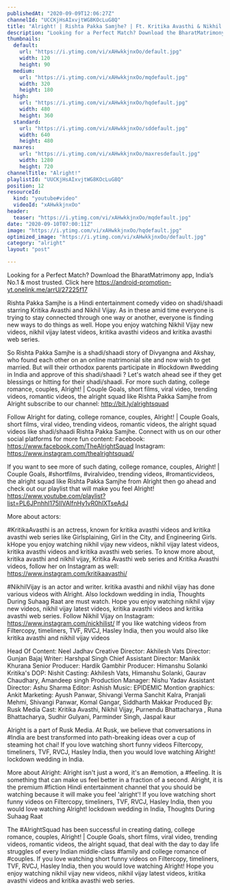 ```yaml
---
publishedAt: "2020-09-09T12:06:27Z"
channelId: "UCCKjHsAIxvjtWG8KOcLuG8Q"
title: "Alright! | Rishta Pakka Samjhe? | Ft. Kritika Avasthi & Nikhil Vijay"
description: "Looking for a Perfect Match? Download the BharatMatrimony app, India’s No.1 & most trusted. Click here https://android-promotion-yt.onelink.me/arrU/27225f17\n\nRishta Pakka Samjhe is a Hindi entertainment comedy video on shadi/shaadi starring Kritika Avasthi and Nikhil Vijay.  As in these amid time everyone is trying to stay connected through one way or another, everyone is finding new ways to do things as well. Hope you enjoy watching Nikhil Vijay new videos, nikhil vijay latest videos, kritika avasthi videos and kritika avasthi web series.\n\nSo Rishta Pakka Samjhe is a shadi/shaadi story of Divyangna and Akshay, who found each other on an online matrimonial site and now wish to get married. But will their orthodox parents participate in #lockdown #wedding in India and approve of this shadi/shaadi ? Let's watch ahead see if they get blessings or hitting for their shadi/shaadi. For more such dating, college romance, couples, Alright! | Couple Goals, short films, viral video, trending videos, romantic videos, the alright squad like Rishta Pakka Samjhe from Alright subscribe to our channel: http://bit.ly/alrightsquad \n\nFollow Alright for dating, college romance, couples, Alright! | Couple Goals, short films, viral video, trending videos, romantic videos, the alright squad videos like shadi/shaadi Rishta Pakka Samjhe. Connect with us on our other social platforms for more fun content:\nFacebook: https://www.facebook.com/TheAlrightSquad\nInstagram: https://www.instagram.com/thealrightsquad/\n\nIf you want to see more of such dating, college romance, couples, Alright! | Couple Goals, #shortfilms, #viralvideo, trending videos, #romanticvideos, the alright squad like Rishta Pakka Samjhe from Alright then go ahead and check out our playlist that will make you feel Alright! https://www.youtube.com/playlist?list=PL6JPnhhI175lIVAlfnHy1vR0hlXTseAdJ\n\nMore about actors:\n\n#KritikaAvasthi is an actress, known for kritika avasthi videos and kritika avasthi web series like Girlsplaining, Girl in the City, and Engineering Girls. kHope you enjoy watching nikhil vijay new videos, nikhil vijay latest videos, kritika avasthi videos and kritika avasthi web series. To know more about, kritika avasthi and nikhil vijay, Kritika Avasthi web series and Kritika Avasthi videos, follow her on Instagram as well: https://www.instagram.com/kritikaavasthi/\n\n#NikhilVijay is an actor and writer. kritika avasthi and nikhil vijay has done various videos with Alright. Also lockdown wedding in india, Thoughts During Suhaag Raat are must watch. Hope you enjoy watching nikhil vijay new videos, nikhil vijay latest videos, kritika avasthi videos and kritika avasthi web series. Follow Nikhil Vijay on Instagram: https://www.instagram.com/nickhilist/ If you like watching videos from Filtercopy, timeliners, TVF, RVCJ, Hasley India, then you would also like kritika avasthi and nikhil vijay videos\n\nHead Of Content: Neel Jadhav\nCreative Director: Akhilesh Vats\nDirector: Gunjan Bajaj\nWriter: Harshpal Singh\nChief Assistant Director: Manikk Khurana\nSenior Producer: Hardik Gambhir\nProducer: Himanshu Solanki\nKritika's DOP: Nishit\nCasting: Akhilesh Vats, Himanshu Solanki, Gaurav Chaudhary, Amandeep singh\nProduction Manager: Nishu Yadav\nAssistant Director: Ashu Sharma\nEditor: Ashish\nMusic: EPIDEMIC\nMontion graphics: Ankit\nMarketing: Ayush Panwar, Shivangi Verma Sanchit Kalra, Pranjali Mehmi, Shivangi Panwar, Komal Gangar, Siddharth Makkar\nProduced By: Rusk Media\nCast: Kritika Avasthi, Nikhil Vijay, Purnendu Bhattacharya , Runa Bhattacharya, Sudhir Gulyani, Parminder Singh, Jaspal kaur\n\nAlright is a part of Rusk Media. At Rusk, we believe that conversations in #India are best transformed into path-breaking ideas over a cup of steaming hot chai! If you love watching short funny videos Filtercopy, timeliners, TVF, RVCJ, Hasley India, then you would love watching Alright! lockdown wedding in India.\n\nMore about Alright: Alright isn't just a word, it's an #emotion, a #feeling. It is something that can make us feel better in a fraction of a second. Alright, it is the premium #fiction Hindi entertainment channel that you should be watching because it will make you feel 'alright'! If you love watching short funny videos on Filtercopy, timeliners, TVF, RVCJ, Hasley India, then you would love watching Alright! lockdown wedding in India, Thoughts During Suhaag Raat\n\nThe #AlrightSquad has been successful in creating dating, college romance, couples, Alright! | Couple Goals, short films, viral video, trending videos, romantic videos, the alright squad, that deal with the day to day life struggles of every Indian middle-class #family and college romance of #couples. If you love watching short funny videos on Filtercopy, timeliners, TVF, RVCJ, Hasley India, then you would love watching Alright! Hope you enjoy watching nikhil vijay new videos, nikhil vijay latest videos, kritika avasthi videos and kritika avasthi web series."
thumbnails:
  default:
    url: "https://i.ytimg.com/vi/xAHwkkjnxOo/default.jpg"
    width: 120
    height: 90
  medium:
    url: "https://i.ytimg.com/vi/xAHwkkjnxOo/mqdefault.jpg"
    width: 320
    height: 180
  high:
    url: "https://i.ytimg.com/vi/xAHwkkjnxOo/hqdefault.jpg"
    width: 480
    height: 360
  standard:
    url: "https://i.ytimg.com/vi/xAHwkkjnxOo/sddefault.jpg"
    width: 640
    height: 480
  maxres:
    url: "https://i.ytimg.com/vi/xAHwkkjnxOo/maxresdefault.jpg"
    width: 1280
    height: 720
channelTitle: "Alright!"
playlistId: "UUCKjHsAIxvjtWG8KOcLuG8Q"
position: 12
resourceId:
  kind: "youtube#video"
  videoId: "xAHwkkjnxOo"
header:
  teaser: "https://i.ytimg.com/vi/xAHwkkjnxOo/mqdefault.jpg"
date: "2020-09-10T07:00:11Z"
image: "https://i.ytimg.com/vi/xAHwkkjnxOo/hqdefault.jpg"
optimized_image: "https://i.ytimg.com/vi/xAHwkkjnxOo/default.jpg"
category: "alright"
layout: "post"

---
```

Looking for a Perfect Match? Download the BharatMatrimony app, India’s No.1 & most trusted. Click here https://android-promotion-yt.onelink.me/arrU/27225f17

Rishta Pakka Samjhe is a Hindi entertainment comedy video on shadi/shaadi starring Kritika Avasthi and Nikhil Vijay.  As in these amid time everyone is trying to stay connected through one way or another, everyone is finding new ways to do things as well. Hope you enjoy watching Nikhil Vijay new videos, nikhil vijay latest videos, kritika avasthi videos and kritika avasthi web series.

So Rishta Pakka Samjhe is a shadi/shaadi story of Divyangna and Akshay, who found each other on an online matrimonial site and now wish to get married. But will their orthodox parents participate in #lockdown #wedding in India and approve of this shadi/shaadi ? Let's watch ahead see if they get blessings or hitting for their shadi/shaadi. For more such dating, college romance, couples, Alright! | Couple Goals, short films, viral video, trending videos, romantic videos, the alright squad like Rishta Pakka Samjhe from Alright subscribe to our channel: http://bit.ly/alrightsquad 

Follow Alright for dating, college romance, couples, Alright! | Couple Goals, short films, viral video, trending videos, romantic videos, the alright squad videos like shadi/shaadi Rishta Pakka Samjhe. Connect with us on our other social platforms for more fun content:
Facebook: https://www.facebook.com/TheAlrightSquad
Instagram: https://www.instagram.com/thealrightsquad/

If you want to see more of such dating, college romance, couples, Alright! | Couple Goals, #shortfilms, #viralvideo, trending videos, #romanticvideos, the alright squad like Rishta Pakka Samjhe from Alright then go ahead and check out our playlist that will make you feel Alright! https://www.youtube.com/playlist?list=PL6JPnhhI175lIVAlfnHy1vR0hlXTseAdJ

More about actors:

#KritikaAvasthi is an actress, known for kritika avasthi videos and kritika avasthi web series like Girlsplaining, Girl in the City, and Engineering Girls. kHope you enjoy watching nikhil vijay new videos, nikhil vijay latest videos, kritika avasthi videos and kritika avasthi web series. To know more about, kritika avasthi and nikhil vijay, Kritika Avasthi web series and Kritika Avasthi videos, follow her on Instagram as well: https://www.instagram.com/kritikaavasthi/

#NikhilVijay is an actor and writer. kritika avasthi and nikhil vijay has done various videos with Alright. Also lockdown wedding in india, Thoughts During Suhaag Raat are must watch. Hope you enjoy watching nikhil vijay new videos, nikhil vijay latest videos, kritika avasthi videos and kritika avasthi web series. Follow Nikhil Vijay on Instagram: https://www.instagram.com/nickhilist/ If you like watching videos from Filtercopy, timeliners, TVF, RVCJ, Hasley India, then you would also like kritika avasthi and nikhil vijay videos

Head Of Content: Neel Jadhav
Creative Director: Akhilesh Vats
Director: Gunjan Bajaj
Writer: Harshpal Singh
Chief Assistant Director: Manikk Khurana
Senior Producer: Hardik Gambhir
Producer: Himanshu Solanki
Kritika's DOP: Nishit
Casting: Akhilesh Vats, Himanshu Solanki, Gaurav Chaudhary, Amandeep singh
Production Manager: Nishu Yadav
Assistant Director: Ashu Sharma
Editor: Ashish
Music: EPIDEMIC
Montion graphics: Ankit
Marketing: Ayush Panwar, Shivangi Verma Sanchit Kalra, Pranjali Mehmi, Shivangi Panwar, Komal Gangar, Siddharth Makkar
Produced By: Rusk Media
Cast: Kritika Avasthi, Nikhil Vijay, Purnendu Bhattacharya , Runa Bhattacharya, Sudhir Gulyani, Parminder Singh, Jaspal kaur

Alright is a part of Rusk Media. At Rusk, we believe that conversations in #India are best transformed into path-breaking ideas over a cup of steaming hot chai! If you love watching short funny videos Filtercopy, timeliners, TVF, RVCJ, Hasley India, then you would love watching Alright! lockdown wedding in India.

More about Alright: Alright isn't just a word, it's an #emotion, a #feeling. It is something that can make us feel better in a fraction of a second. Alright, it is the premium #fiction Hindi entertainment channel that you should be watching because it will make you feel 'alright'! If you love watching short funny videos on Filtercopy, timeliners, TVF, RVCJ, Hasley India, then you would love watching Alright! lockdown wedding in India, Thoughts During Suhaag Raat

The #AlrightSquad has been successful in creating dating, college romance, couples, Alright! | Couple Goals, short films, viral video, trending videos, romantic videos, the alright squad, that deal with the day to day life struggles of every Indian middle-class #family and college romance of #couples. If you love watching short funny videos on Filtercopy, timeliners, TVF, RVCJ, Hasley India, then you would love watching Alright! Hope you enjoy watching nikhil vijay new videos, nikhil vijay latest videos, kritika avasthi videos and kritika avasthi web series.